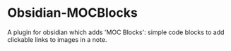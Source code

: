 # Obsidian-MOCBlocks
A plugin for obsidian which adds 'MOC Blocks': simple code blocks to add clickable links to images in a note.
